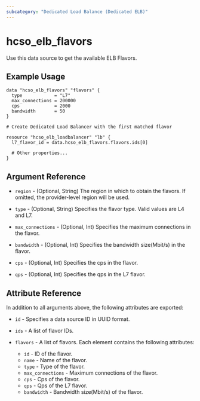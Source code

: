 ```yaml
---
subcategory: "Dedicated Load Balance (Dedicated ELB)"
---
```


# hcso_elb_flavors

Use this data source to get the available ELB Flavors.

## Example Usage

```hcl
data "hcso_elb_flavors" "flavors" {
  type            = "L7"
  max_connections = 200000
  cps             = 2000
  bandwidth       = 50
}

# Create Dedicated Load Balancer with the first matched flavor

resource "hcso_elb_loadbalancer" "lb" {
  l7_flavor_id = data.hcso_elb_flavors.flavors.ids[0]

  # Other properties...
}
```

## Argument Reference

* `region` - (Optional, String) The region in which to obtain the flavors. If omitted, the provider-level region will be
  used.

* `type` - (Optional, String) Specifies the flavor type. Valid values are L4 and L7.

* `max_connections` - (Optional, Int) Specifies the maximum connections in the flavor.

* `bandwidth` - (Optional, Int) Specifies the bandwidth size(Mbit/s) in the flavor.

* `cps` - (Optional, Int) Specifies the cps in the flavor.

* `qps` - (Optional, Int) Specifies the qps in the L7 flavor.

## Attribute Reference

In addition to all arguments above, the following attributes are exported:

* `id` - Specifies a data source ID in UUID format.

* `ids` - A list of flavor IDs.

* `flavors` - A list of flavors. Each element contains the following attributes:
  + `id` - ID of the flavor.
  + `name` - Name of the flavor.
  + `type` - Type of the flavor.
  + `max_connections` - Maximum connections of the flavor.
  + `cps` - Cps of the flavor.
  + `qps` - Qps of the L7 flavor.
  + `bandwidth` - Bandwidth size(Mbit/s) of the flavor.
